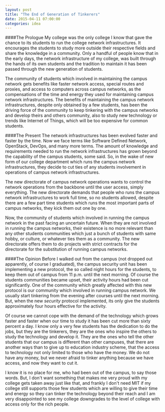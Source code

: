 ```yaml
---
layout: post
title: "The End of Generation of Tinkerers"
date: 2015-04-11 07:00:00
categories: idea
---
```


####The Prologue
My college was the only college I know that gave the chance to its students to run the college network infrastructures. It encourages the students to study more outside their respective fields and share the knowledge in a community. Only a handful of people know that in the early days, the network infrastructure of my college, was built through the hands of its own students and the tradition to maintain it has been passed through the new generation of students.

The community of students which involved in maintaining the campus network gets benefits like faster network access, special routes and proxies, and access to computers across campus networks, as the compensations of the time and energy they used for maintaining campus network infrastructures. The benefits of maintaining the campus network infrastructures, despite only obtained by a few students, has been the driving force of the community to keep tinkering with the campus networks and develop theirs and others community, also to study new technology or trends like Internet of Things, which will be too expensive for common students.

####The Present
The network infrastructures has been evolved faster and faster by the time. Now we face terms like Software Defined Network, OpenStack, DevOps, and many more terms. The amount of knowledge and requirements needed to run the network infrastructures has grown beyond the capability of the campus students, some said. So, in the wake of new form of our college department which runs the campus network infrastructures, they decide to cut ties of any students involvement in operations of campus network infrastructures.

The new directorate of campus network operations wants to control the network operations from the backbone until the user access, simply everything. The new directorate demands that people who runs the campus network infrastructures to work full time, so no students allowed, despite there are a few part time students which runs the most important parts of campus networks, they kick them out one by one.

Now, the community of students which involved in running the campus network in the past facing an uncertain future. When they are not involved in running the campus networks, their existence is no more relevant than any other students communities which just a bunch of students with same hobby, or culture, or whatever ties them as a community. The new directorate offers them to do projects with strict contracts for the directorate for the substitution of running campus networks.

####The Opinion
Before I walked out from the campus (not dropped out apparently, of course I graduated), the campus security unit has been implementing a new protocol, the so called night hours for the students, to keep them out of campus from 11 p.m. until the next morning. Of course the students communities became upset, their activity hours had been cut significantly. One of the community which greatly affected with this new protocol is our community which involved in running campus network. We usually start tinkering from the evening after courses until the next morning. But, when the new _security_ protocol implemented, its only give the students approximately four hours effective for the activity.

Of course we cannot cope with the demand of the technology which grows faster and faster when our time to study it has been cut more than sixty percent a day. I know only a very few students has the dedication to do the jobs, but they are the tinkerers, they are the ones who inspire the others to study the technology and develop it. They are the ones who tell the other students that our campus is different than other campuses, that there are another ways than to give up to education industry scheme, that the access to technology not only limited to those who have the money. We do not have any money, but we never afraid to tinker anything because we have access, and now they want to cut it. 

I know it is no place for me, who had been out of the campus, to say those words. But, I don't want something that makes me very proud with my college gets taken away just like that, and frankly I don't need MIT if my college still supports those few students which are willing to give their time and energy so they can tinker the technology beyond their reach and I am very disappointed to see my college downgrades to the level of college with access only for the rich people.

